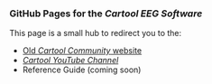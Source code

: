 
### GitHub Pages for the _Cartool EEG Software_

This page is a small hub to redirect you to the:
- [Old _Cartool Community_ website](https://sites.google.com/site/cartoolcommunity/home)
- [_Cartool YouTube Channel_](https://www.youtube.com/@cartoolsoftwarefbmlab9452/videos)
- Reference Guide (coming soon)



